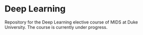 # Deep Learning

Repository for the Deep Learning elective course of MIDS at Duke University. The course is currently under progress.
